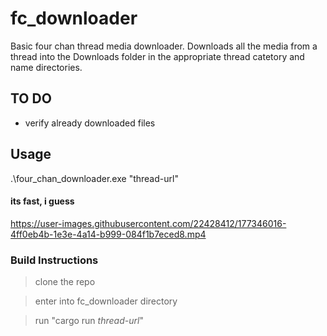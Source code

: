 # fc_downloader
Basic four chan thread media downloader. Downloads all the media from a thread into the Downloads folder in the appropriate thread catetory and name directories.

## TO DO
- verify already downloaded files 

## Usage 
.\four_chan_downloader.exe "thread-url"

#### its fast, i guess

https://user-images.githubusercontent.com/22428412/177346016-4ff0eb4b-1e3e-4a14-b999-084f1b7eced8.mp4


### Build Instructions
>clone the repo 

>enter into fc_downloader directory

> run "cargo run *thread-url*"
